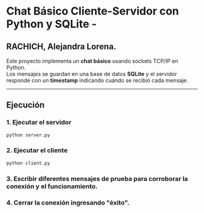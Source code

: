 # Chat Básico Cliente-Servidor con Python y SQLite - 
## RACHICH, Alejandra Lorena.

Este proyecto implementa un **chat básico** usando sockets TCP/IP en Python.  
Los mensajes se guardan en una base de datos **SQLite** y el servidor responde con un **timestamp** indicando cuándo se recibió cada mensaje.

---

## Ejecución

### 1. Ejecutar el servidor
```bash
python server.py
```

### 2. Ejecutar el cliente
```bash
python client.py
```
### 3. Escribir diferentes mensajes de prueba para corroborar la conexión y el funcionamiento.

### 4. Cerrar la conexión ingresando "éxito".  
